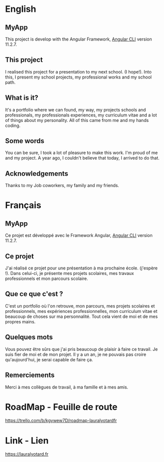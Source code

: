 # English
## MyApp

This project is develop with the Angular Framework, [Angular CLI](https://github.com/angular/angular-cli) version 11.2.7.

## This project

I realised this project for a presentation to my next school. (I  hope!).
Into this, I present my school projects, my professional works and my school path.

## What is it?

It's a portfolio where we can found, my way, my projects schools and professionals, my professionals experiences, my curriculum vitae and a lot of things about my personality. 
All of this came from me and my hands coding.

## Some words
You can be sure, I took a lot of pleasure to make this work. I'm proud of me and my project. A year ago, I couldn't believe that today, I arrived to do that.

## Acknowledgements
Thanks to my Job coworkers, my family and my friends.

# Français
## MyApp

Ce projet est développé avec le Framework Angular, [Angular CLI](https://github.com/angular/angular-cli) version 11.2.7.


## Ce projet

J'ai réalisé ce projet pour une présentation à ma prochaine école. (j'espère !).
Dans celui-ci, je présente mes projets scolaires, mes travaux professionnels et mon parcours scolaire.

## Que ce que c'est ?
C'est un portfolio où l'on retrouve, mon parcours, mes projets scolaires et professionnels, mes expériences professionnelles, mon curriculum vitae et beaucoup de choses sur ma personnalité. 
Tout cela vient de moi et de mes propres mains.

## Quelques mots
Vous pouvez être sûrs que j'ai pris beaucoup de plaisir à faire ce travail. Je suis fier de moi et de mon projet. Il y a un an, je ne pouvais pas croire qu'aujourd'hui, je serai capable de faire ça.

## Remerciements
Merci à mes collègues de travail, à ma famille et à mes amis.

# RoadMap - Feuille de route

https://trello.com/b/kgywew7D/roadmap-lauralyotardfr

# Link - Lien 

https://lauralyotard.fr
